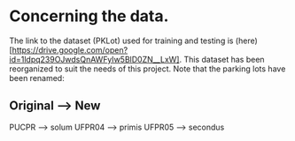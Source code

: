 # Concerning the data.
The link to the dataset (PKLot) used for training and testing is
(here)[https://drive.google.com/open?id=1ldpq239OJwdsQnAWFyIw5BlD0ZN__LxW]. This
dataset has been reorganized to suit the needs of this project. Note that the
parking lots have been renamed:

Original --> New
----------------
PUCPR --> solum
UFPR04 --> primis
UFPR05 --> secondus
 
